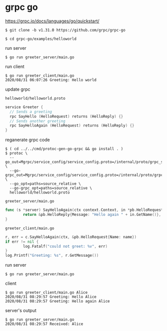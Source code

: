 # grpc go

https://grpc.io/docs/languages/go/quickstart/

```console
$ git clone -b v1.31.0 https://github.com/grpc/grpc-go
```

```console
$ cd grpc-go/examples/helloworld
```


run server
```console
$ go run greeter_server/main.go
```


run client 
```console
$ go run greeter_client/main.go
2020/08/31 06:07:26 Greeting: Hello world
```


update grpc

`helloworld/helloworld.proto`
```go
service Greeter {
  // Sends a greeting
  rpc SayHello (HelloRequest) returns (HelloReply) {}
  // Sends another greeting
  rpc SayHelloAgain (HelloRequest) returns (HelloReply) {}
}
```

reganerate grpc code 
```console
$ ( cd ../../cmd/protoc-gen-go-grpc && go install . )
$ protoc \
  --go_out=Mgrpc/service_config/service_config.proto=/internal/proto/grpc_service_config:. \
  --go-grpc_out=Mgrpc/service_config/service_config.proto=/internal/proto/grpc_service_config:. \
  --go_opt=paths=source_relative \
  --go-grpc_opt=paths=source_relative \
  helloworld/helloworld.proto
```
  
  
  
`greeter_server/main.go`
```go
func (s *server) SayHelloAgain(ctx context.Context, in *pb.HelloRequest) (*pb.HelloReply, error) {
        return &pb.HelloReply{Message: "Hello again " + in.GetName()}, nil
}
```

`greeter_client/main.go`

```go
r, err = c.SayHelloAgain(ctx, &pb.HelloRequest{Name: name})
if err != nil {
        log.Fatalf("could not greet: %v", err)
}
log.Printf("Greeting: %s", r.GetMessage())
```

run server
```console 
$ go run greeter_server/main.go
```

client
```console
$ go run greeter_client/main.go Alice
2020/08/31 08:29:57 Greeting: Hello Alice
2020/08/31 08:29:57 Greeting: Hello again Alice
```

server's output
```console
$ go run greeter_server/main.go
2020/08/31 08:29:57 Received: Alice
```
